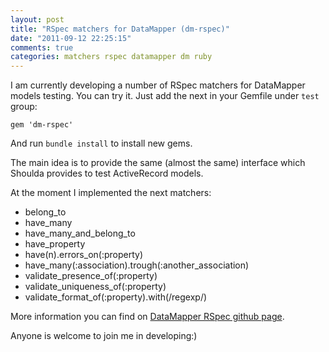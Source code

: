 ```yaml
---
layout: post
title: "RSpec matchers for DataMapper (dm-rspec)"
date: "2011-09-12 22:25:15"
comments: true
categories: matchers rspec datamapper dm ruby
---
```


I am currently developing a number of RSpec matchers for DataMapper models testing. You can try it. Just add the next in your Gemfile under `test` group:

    gem 'dm-rspec'

And run `bundle install` to install new gems.

The main idea is to provide the same (almost the same) interface which Shoulda provides to test ActiveRecord models.

At the moment I implemented the next matchers:

* belong\_to
* have\_many
* have\_many\_and\_belong\_to
* have\_property
* have(n).errors\_on(:property)
* have\_many(:association).trough(:another\_association)
* validate\_presence\_of(:property)
* validate\_uniqueness\_of(:property)
* validate\_format\_of(:property).with(/regexp/)


More information you can find on [DataMapper RSpec github page](https://github.com/greyblake/dm-rspec).

Anyone is welcome to join me in developing:)

